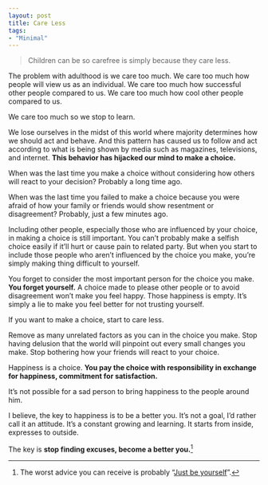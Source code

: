 ```yaml
---
layout: post
title: Care Less
tags:
- "Minimal"
---
```

> Children can be so carefree is simply because they care less.

The problem with adulthood is we care too much. We care too much how people will view us as an individual. We care too much how successful other people compared to us. We care too much how cool other people compared to us.

<!--more-->

We care too much so we stop to learn.

We lose ourselves in the midst of this world where majority determines how we should act and behave. And this pattern has caused us to follow and act according to what is being shown by media such as magazines, televisions, and internet. **This behavior has hijacked our mind to make a choice.**

When was the last time you make a choice without considering how others will react to your decision? Probably a long time ago.

When was the last time you failed to make a choice because you were afraid of how your family or friends would show resentment or disagreement? Probably, just a few minutes ago.

Including other people, especially those who are influenced by your choice, in making a choice is still important. You can’t probably make a selfish choice easily if it’ll hurt or cause pain to related party. But when you start to include those people who aren’t influenced by the choice you make, you’re simply making thing difficult to yourself.

You forget to consider the most important person for the choice you make. **You forget yourself.** A choice made to please other people or to avoid disagreement won’t make you feel happy. Those happiness is empty. It’s simply a lie to make you feel better for not trusting yourself.

If you want to make a choice, start to care less.

Remove as many unrelated factors as you can in the choice you make. Stop having delusion that the world will pinpoint out every small changes you make. Stop bothering how your friends will react to your choice.

Happiness is a choice. **You pay the choice with responsibility in exchange for happiness, commitment for satisfaction.**

It’s not possible for a sad person to bring happiness to the people around him.

I believe, the key to happiness is to be a better you. It’s not a goal, I’d rather call it an attitude. It’s a constant growing and learning. It starts from inside, expresses to outside.

The key is **stop finding excuses, become a better you.**[^1]

[^1]: The worst advice you can receive is probably “[Just be yourself](http://sayzlim.net/post/6146286421/)”.
